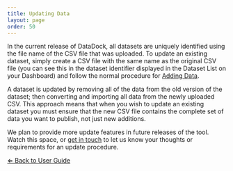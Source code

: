 ```yaml
---
title: Updating Data
layout: page
order: 50
---
```


In the current release of DataDock, all datasets are uniquely identified using
the file name of the CSV file that was uploaded. To update an existing dataset, simply create
a CSV file with the same name as the original CSV file (you can see this in the dataset identifier
displayed in the Dataset List on your Dashboard) and follow the normal procedure for [Adding Data](./adding-data.html).

A dataset is updated by removing all of the data from the old version of the dataset; then converting and importing
all data from the newly uploaded CSV. This approach means that when you wish to update an existing 
dataset you must ensure that the new CSV file contains the complete set of data you want to publish, not
just new additions.

We plan to provide more update features in future releases of the tool. Watch this space, or [get in touch](./getting-help.html)
to let us know your thoughts or requirements for an update procedure.

[&lArr; Back to User Guide](/user-guide/)
